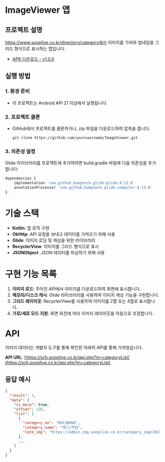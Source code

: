 # ImageViewer 앱

## 프로젝트 설명

https://www.sooplive.co.kr/directory/category에서 이미지를 가져와 썸네일을 그리드 형식으로 표시하는 앱입니다.
- [APK 다운로드 - v1.0.0](https://github.com/byeori-moon/ImageViewer/releases/tag/v1.0.0)


## 실행 방법

### 1. 환경 준비

- 이 프로젝트는 Android API 21 이상에서 실행됩니다.

### 2. 프로젝트 클론

- GitHub에서 프로젝트를 클론하거나, zip 파일을 다운로드하여 압축을 풉니다.
  ```bash
  git clone https://github.com/yourusername/ImageViewer.git

### 3. 의존성 설정
Glide 라이브러리를 프로젝트에 추가하려면 build.gradle 파일에 다음 의존성을 추가합니다:

  ```bash
  dependencies {
      implementation 'com.github.bumptech.glide:glide:4.13.0'
      annotationProcessor 'com.github.bumptech.glide:compiler:4.13.0'
  }
  ```


# 기술 스택

- **Kotlin**: 앱 로직 구현
- **OkHttp**: API 요청을 보내고 데이터를 가져오기 위해 사용
- **Glide**: 이미지 로딩 및 캐싱을 위한 라이브러리
- **RecyclerView**: 이미지를 그리드 형식으로 표시
- **JSONObject**: JSON 데이터를 파싱하기 위해 사용

# 구현 기능 목록

1. **이미지 로드**: 주어진 API에서 이미지를 다운로드하여 화면에 표시합니다.
2. **메모리/디스크 캐시**: Glide 라이브러리를 사용하여 이미지 캐싱 기능을 구현합니다.
3. **그리드 레이아웃**: RecyclerView를 사용하여 이미지를 2열 또는 4열로 표시합니다.
4. **가로/세로 모드 지원**: 화면 회전에 따라 이미지 레이아웃을 자동으로 조정합니다.

# API

이미지 데이터는 개발자 도구를 통해 확인한 아래의 API를 통해 가져왔습니다.

**API URL**: [https://sch.sooplive.co.kr/api.php?m=categoryList](https://sch.sooplive.co.kr/api.php?m=categoryList)

## 응답 예시

```json
{
  "result": 1,
  "data": {
    "is_more": true,
    "offset": 120,
    "list": [
      {
        "category_no": "00130000",
        "category_name": "태그/게임",
        "cate_img": "https://admin.img.sooplive.co.kr/category_img/2024/10/15/7849670d90c7abaa8.png"
      },
      ...
    ]
  }
}


